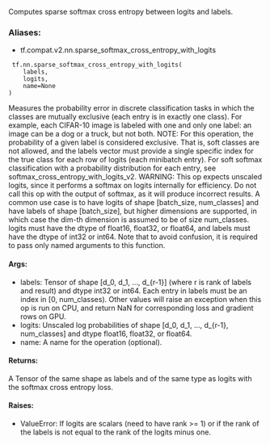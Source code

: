 Computes sparse softmax cross entropy between logits and labels.
### Aliases:
- tf.compat.v2.nn.sparse_softmax_cross_entropy_with_logits

```
 tf.nn.sparse_softmax_cross_entropy_with_logits(
    labels,
    logits,
    name=None
)
```
Measures the probability error in discrete classification tasks in which the classes are mutually exclusive (each entry is in exactly one class). For example, each CIFAR-10 image is labeled with one and only one label: an image can be a dog or a truck, but not both.
NOTE: For this operation, the probability of a given label is considered exclusive. That is, soft classes are not allowed, and the labels vector must provide a single specific index for the true class for each row of logits (each minibatch entry). For soft softmax classification with a probability distribution for each entry, see softmax_cross_entropy_with_logits_v2.
WARNING: This op expects unscaled logits, since it performs a softmax on logits internally for efficiency. Do not call this op with the output of softmax, as it will produce incorrect results.
A common use case is to have logits of shape [batch_size, num_classes] and have labels of shape [batch_size], but higher dimensions are supported, in which case the dim-th dimension is assumed to be of size num_classes. logits must have the dtype of float16, float32, or float64, and labels must have the dtype of int32 or int64.
Note that to avoid confusion, it is required to pass only named arguments to this function.
#### Args:
- labels: Tensor of shape [d_0, d_1, ..., d_{r-1}] (where r is rank of labels and result) and dtype int32 or int64. Each entry in labels must be an index in [0, num_classes). Other values will raise an exception when this op is run on CPU, and return NaN for corresponding loss and gradient rows on GPU.
- logits: Unscaled log probabilities of shape [d_0, d_1, ..., d_{r-1}, num_classes] and dtype float16, float32, or float64.
- name: A name for the operation (optional).
#### Returns:
A Tensor of the same shape as labels and of the same type as logits with the softmax cross entropy loss.
#### Raises:
- ValueError: If logits are scalars (need to have rank >= 1) or if the rank of the labels is not equal to the rank of the logits minus one.
